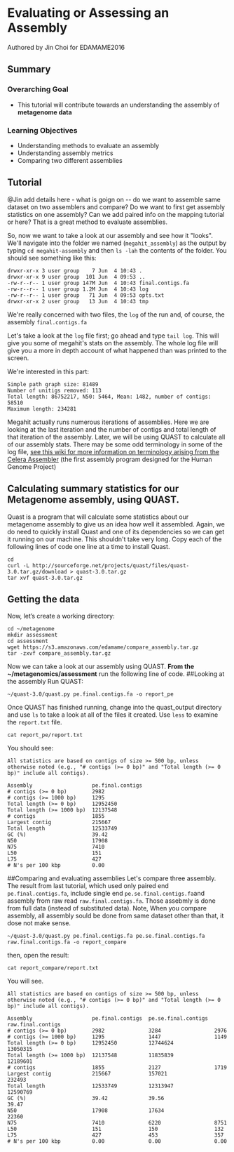 # Evaluating or Assessing an Assembly 

Authored by Jin Choi for EDAMAME2016 

## Summary

### Overarching Goal
* This tutorial will contribute towards an understanding the assembly of **metagenome data**

### Learning Objectives
* Understanding methods to evaluate an assembly
* Understanding assembly metrics
* Comparing two different assemblies 

## Tutorial
@Jin add details here - what is goign on -- do we want to assemble same dataset on two assemblers and compare?  Do we want to first get assembly statistics on one assembly?  Can we add paired info on the mapping tutorial or here?  That is a great method to evaluate assemblies.



So, now we want to take a look at our assembly and see how it "looks".  We'll navigate into the folder we named (`megahit_assembly`) as the output by typing `cd megahit-assembly` and then `ls -lah` the contents of the folder.  You should see something like this:

```
drwxr-xr-x 3 user group    7 Jun  4 10:43 .
drwxr-xr-x 9 user group  101 Jun  4 09:53 ..
-rw-r--r-- 1 user group 147M Jun  4 10:43 final.contigs.fa
-rw-r--r-- 1 user group 1.2M Jun  4 10:43 log
-rw-r--r-- 1 user group   71 Jun  4 09:53 opts.txt
drwxr-xr-x 2 user group   13 Jun  4 10:43 tmp
```

We're really concerned with two files, the `log` of the run and, of course, the assembly `final.contigs.fa`

Let's take a look at the `log` file first; go ahead and type `tail log`.  This will give you some of megahit's stats on the assembly.  The whole log file will give you a more in depth account of what happened than was printed to the screen.

We're interested in this part:

```
Simple path graph size: 81489
Number of unitigs removed: 113
Total length: 86752217, N50: 5464, Mean: 1482, number of contigs: 58510
Maximum length: 234281
```

Megahit actually runs numerous iterations of assemblies. Here we are looking at the last iteration and the number of contigs and total length of that iteration of the assembly. Later, we will be using QUAST to calculate all of our assembly stats.  There may be some odd terminology in some of the log file, [see this wiki for more information on terminology arising from the Celera Assembler](http://wgs-assembler.sourceforge.net/wiki/index.php/Celera_Assembler_Terminology) (the first assembly program designed for the Human Genome Project)


## Calculating summary statistics for our Metagenome assembly, using QUAST. 

Quast is a program that will calculate some statistics about our metagenome assembly to give us an idea how well it assembled. Again, we do need to quickly install Quast and one of its dependencies so we can get it running on our machine. This shouldn't take very long. Copy each of the following lines of code one line at a time to install Quast.
```
cd
curl -L http://sourceforge.net/projects/quast/files/quast-3.0.tar.gz/download > quast-3.0.tar.gz
tar xvf quast-3.0.tar.gz
```

## Getting the data
Now, let’s create a working directory:
```
cd ~/metagenome
mkdir assessment
cd assessment
wget https://s3.amazonaws.com/edamame/compare_assembly.tar.gz
tar -zxvf compare_assembly.tar.gz
```

Now we can take a look at our assembly using QUAST. **From the ~/metagenomics/assessment** run the following line of code. 
##Looking at the assembly
Run QUAST:
```
~/quast-3.0/quast.py pe.final.contigs.fa -o report_pe
```
Once QUAST has finished running, change into the quast_output directory and use `ls` to take a look at all of the files it created. Use `less` to examine the `report.txt` file. 
```
cat report_pe/report.txt
```
You should see:
```
All statistics are based on contigs of size >= 500 bp, unless otherwise noted (e.g., "# contigs (>= 0 bp)" and "Total length (>= 0 bp)" include all contigs).

Assembly                   pe.final.contigs
# contigs (>= 0 bp)        2982            
# contigs (>= 1000 bp)     1295            
Total length (>= 0 bp)     12952450        
Total length (>= 1000 bp)  12137548        
# contigs                  1855            
Largest contig             215667          
Total length               12533749        
GC (%)                     39.42           
N50                        17908           
N75                        7410            
L50                        151             
L75                        427             
# N's per 100 kbp          0.00 
```

##Comparing and evaluating assemblies 
Let's compare three assembly. The result from last tutorial, which used only paired end `pe.final.contigs.fa`, include single end `pe.se.final.contigs.fa`and assembly from raw read `raw.final.contigs.fa`. Those assebmly is done from full data (instead of substituted data). Note, When you compare assembly, all assembly sould be done from same dataset other than that, it dose not make sense. 
```
~/quast-3.0/quast.py pe.final.contigs.fa pe.se.final.contigs.fa raw.final.contigs.fa -o report_compare
```
then, open the result:
```
cat report_compare/report.txt
```
You will see.
```
All statistics are based on contigs of size >= 500 bp, unless otherwise noted (e.g., "# contigs (>= 0 bp)" and "Total length (>= 0 bp)" include all contigs).

Assembly                   pe.final.contigs  pe.se.final.contigs  raw.final.contigs
# contigs (>= 0 bp)        2982              3284                 2976             
# contigs (>= 1000 bp)     1295              1447                 1149             
Total length (>= 0 bp)     12952450          12744624             13050315         
Total length (>= 1000 bp)  12137548          11835839             12189601         
# contigs                  1855              2127                 1719             
Largest contig             215667            157021               232493           
Total length               12533749          12313947             12590769         
GC (%)                     39.42             39.56                39.47            
N50                        17908             17634                22360            
N75                        7410              6220                 8751             
L50                        151               150                  132              
L75                        427               453                  357              
# N's per 100 kbp          0.00              0.00                 0.00

```

